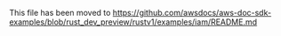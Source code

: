 This file has been moved to https://github.com/awsdocs/aws-doc-sdk-examples/blob/rust_dev_preview/rustv1/examples/iam/README.md
